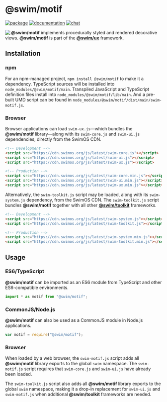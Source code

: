 # @swim/motif

[![package](https://img.shields.io/npm/v/@swim/motif.svg)](https://www.npmjs.com/package/@swim/motif)
[![documentation](https://img.shields.io/badge/doc-TypeDoc-blue.svg)](https://docs.swimos.org/js/latest/modules/_swim_motif.html)
[![chat](https://img.shields.io/badge/chat-Gitter-green.svg)](https://gitter.im/swimos/community)

<a href="https://www.swimos.org"><img src="https://docs.swimos.org/readme/marlin-blue.svg" align="left"></a>

**@swim/motif** implements procedurally styled and rendered decorative views.
**@swim/motif** is part of the
[**@swim/ux**](https://github.com/swimos/swim/tree/master/swim-toolkit-js/swim-ux-js/@swim/ux) framework.

## Installation

### npm

For an npm-managed project, `npm install @swim/motif` to make it a dependency.
TypeScript sources will be installed into `node_modules/@swim/motif/main`.
Transpiled JavaScript and TypeScript definition files install into
`node_modules/@swim/motif/lib/main`.  And a pre-built UMD script can
be found in `node_modules/@swim/motif/dist/main/swim-motif.js`.

### Browser

Browser applications can load `swim-ux.js`—which bundles the **@swim/motif**
library—along with its `swim-core.js` and `swim-ui.js` dependencies, directly
from the SwimOS CDN.

```html
<!-- Development -->
<script src="https://cdn.swimos.org/js/latest/swim-core.js"></script>
<script src="https://cdn.swimos.org/js/latest/swim-ui.js"></script>
<script src="https://cdn.swimos.org/js/latest/swim-ux.js"></script>

<!-- Production -->
<script src="https://cdn.swimos.org/js/latest/swim-core.min.js"></script>
<script src="https://cdn.swimos.org/js/latest/swim-ui.min.js"></script>
<script src="https://cdn.swimos.org/js/latest/swim-ux.min.js"></script>
```

Alternatively, the `swim-toolkit.js` script may be loaded, along with its
`swim-system.js` dependency, from the SwimOS CDN.  The `swim-toolkit.js`
script bundles **@swim/motif** together with all other
[**@swim/toolkit**](https://github.com/swimos/swim/tree/master/swim-toolkit-js/@swim/toolkit)
frameworks.

```html
<!-- Development -->
<script src="https://cdn.swimos.org/js/latest/swim-system.js"></script>
<script src="https://cdn.swimos.org/js/latest/swim-toolkit.js"></script>

<!-- Production -->
<script src="https://cdn.swimos.org/js/latest/swim-system.min.js"></script>
<script src="https://cdn.swimos.org/js/latest/swim-toolkit.min.js"></script>
```

## Usage

### ES6/TypeScript

**@swim/motif** can be imported as an ES6 module from TypeScript and other
ES6-compatible environments.

```typescript
import * as motif from "@swim/motif";
```

### CommonJS/Node.js

**@swim/motif** can also be used as a CommonJS module in Node.js applications.

```javascript
var motif = require("@swim/motif");
```

### Browser

When loaded by a web browser, the `swim-motif.js` script adds all
**@swim/motif** library exports to the global `swim` namespace.
The `swim-motif.js` script requires that `swim-core.js` and `swim-ui.js`
have already been loaded.

The `swim-toolkit.js` script also adds all **@swim/motif** library
exports to the global `swim` namespace, making it a drop-in replacement for
`swim-ui.js` and `swim-motif.js` when additional **@swim/toolkit** frameworks
are needed.
